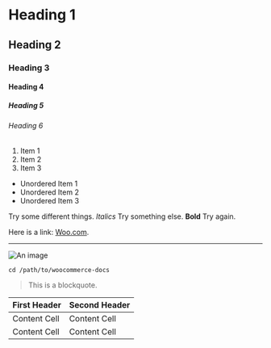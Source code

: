 

# Heading 1

## Heading 2

### Heading 3

#### Heading 4

##### Heading 5

###### Heading 6

1. Item 1
2. Item 2
3. Item 3

-   Unordered Item 1
-   Unordered Item 2
-   Unordered Item 3

Try some different things. _Italics_ Try something else. **Bold** Try again.

Here is a link: [Woo.com](https://woo.com).

---

![An image](https://picsum.photos/200/300 'This is an image.')

```shell
cd /path/to/woocommerce-docs
```

> This is a blockquote.

| First Header | Second Header |
| ------------ | ------------- |
| Content Cell | Content Cell  |
| Content Cell | Content Cell  |
